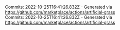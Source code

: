 Commits: 2022-10-25T16:41:26.832Z - Generated via https://github.com/marketplace/actions/artificial-grass
<br>
Commits: 2022-10-25T16:41:26.832Z - Generated via https://github.com/marketplace/actions/artificial-grass
<br>
